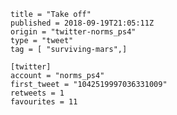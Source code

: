 ```
title = "Take off"
published = 2018-09-19T21:05:11Z
origin = "twitter-norms_ps4"
type = "tweet"
tag = [ "surviving-mars",]

[twitter]
account = "norms_ps4"
first_tweet = "1042519997036331009"
retweets = 1
favourites = 11
```

<p class='image'><img src='https://mnf.m17s.net/2018/09/19/DnfGaTRXoAEErEx.jpg' alt=''></p>

